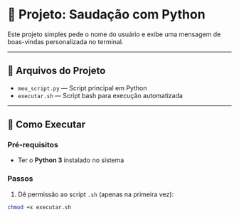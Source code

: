# 🐍 Projeto: Saudação com Python

Este projeto simples pede o nome do usuário e exibe uma mensagem de boas-vindas personalizada no terminal.

---

## 📁 Arquivos do Projeto

- `meu_script.py` — Script principal em Python
- `executar.sh` — Script bash para execução automatizada

---

## 🚀 Como Executar

### Pré-requisitos
- Ter o **Python 3** instalado no sistema

### Passos

1. Dê permissão ao script `.sh` (apenas na primeira vez):
```bash
chmod +x executar.sh

